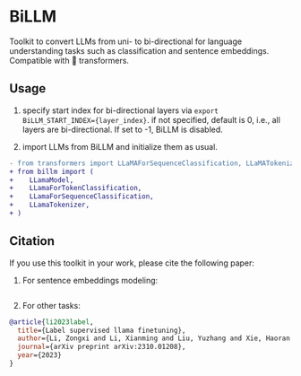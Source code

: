 # BiLLM
Toolkit to convert LLMs from uni- to bi-directional for language understanding tasks such as classification and sentence embeddings. Compatible with 🤗 transformers.

## Usage

1) specify start index for bi-directional layers via `export BiLLM_START_INDEX={layer_index}`. if not specified, default is 0, i.e., all layers are bi-directional. If set to -1, BiLLM is disabled.

2) import LLMs from BiLLM and initialize them as usual.

```diff
- from transformers import LLaMAForSequenceClassification, LLaMATokenizer
+ from billm import (
+    LLamaModel,
+    LLamaForTokenClassification,
+    LLamaForSequenceClassification,
+    LLamaTokenizer,
+ )
```


## Citation

If you use this toolkit in your work, please cite the following paper:

1) For sentence embeddings modeling:

```
```

2) For other tasks:

```bibtex
@article{li2023label,
  title={Label supervised llama finetuning},
  author={Li, Zongxi and Li, Xianming and Liu, Yuzhang and Xie, Haoran and Li, Jing and Wang, Fu-lee and Li, Qing and Zhong, Xiaoqin},
  journal={arXiv preprint arXiv:2310.01208},
  year={2023}
}
```